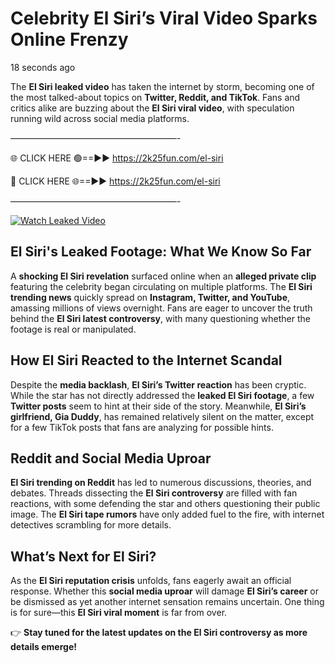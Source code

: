 # Celebrity El Siri’s Viral Video Sparks Online Frenzy

18 seconds ago

The **El Siri leaked video** has taken the internet by storm, becoming one of the most talked-about topics on **Twitter, Reddit, and TikTok**. Fans and critics alike are buzzing about the **El Siri viral video**, with speculation running wild across social media platforms.

———————————————————-

🌐 CLICK HERE 🟢==►► https://2k25fun.com/el-siri

🔴 CLICK HERE 🌐==►► https://2k25fun.com/el-siri

———————————————————-

[![Watch Leaked Video](https://miro.medium.com/v2/resize:fit:828/format:webp/1*cilzJN44JGOrTw9NJCrNHA.gif "Watch Leaked Video")](https://2k25fun.com/el-siri)

## **El Siri's Leaked Footage: What We Know So Far**  
A **shocking El Siri revelation** surfaced online when an **alleged private clip** featuring the celebrity began circulating on multiple platforms. The **El Siri trending news** quickly spread on **Instagram, Twitter, and YouTube**, amassing millions of views overnight. Fans are eager to uncover the truth behind the **El Siri latest controversy**, with many questioning whether the footage is real or manipulated.  

## **How El Siri Reacted to the Internet Scandal**  
Despite the **media backlash**, **El Siri’s Twitter reaction** has been cryptic. While the star has not directly addressed the **leaked El Siri footage**, a few **Twitter posts** seem to hint at their side of the story. Meanwhile, **El Siri’s girlfriend, Gia Duddy**, has remained relatively silent on the matter, except for a few TikTok posts that fans are analyzing for possible hints.  

## **Reddit and Social Media Uproar**  
**El Siri trending on Reddit** has led to numerous discussions, theories, and debates. Threads dissecting the **El Siri controversy** are filled with fan reactions, with some defending the star and others questioning their public image. The **El Siri tape rumors** have only added fuel to the fire, with internet detectives scrambling for more details.  

## **What’s Next for El Siri?**  
As the **El Siri reputation crisis** unfolds, fans eagerly await an official response. Whether this **social media uproar** will damage **El Siri’s career** or be dismissed as yet another internet sensation remains uncertain. One thing is for sure—this **El Siri viral moment** is far from over.  

👉 **Stay tuned for the latest updates on the El Siri controversy as more details emerge!**  